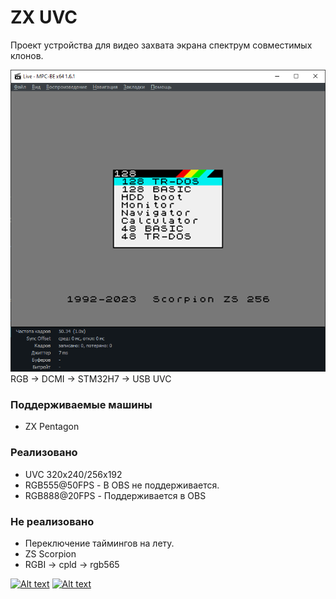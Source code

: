 # ZX UVC

Проект устройства для видео захвата экрана спектрум совместимых клонов.

![Image](./doc/img/zs-scorpion.png)
RGB -> DCMI -> STM32H7 -> USB UVC


### Поддерживаемые машины ###

* ZX Pentagon

### Реализовано ###

* UVC 320x240/256x192  
* RGB555@50FPS - В OBS не поддерживается.
* RGB888@20FPS - Поддерживается в OBS

### Не реализовано ###

* Переключение таймингов на лету.
* ZS Scorpion
* RGBI -> cpld -> rgb565


[![Alt text](https://img.youtube.com/vi/VID/0.jpg)](https://www.youtube.com/watch?v=_kUv0Xv1mUQ)
[![Alt text](https://img.youtube.com/vi/VID/0.jpg)](https://www.youtube.com/watch?v=-UVacC2syfI)


